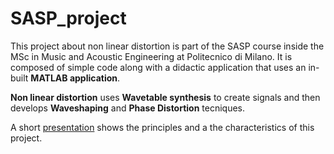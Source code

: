 # SASP_project

This project about non linear distortion is part of the SASP course inside the MSc in Music and Acoustic Engineering at Politecnico di Milano. It is composed of simple code along with a didactic application that uses an in-built **MATLAB application**.

**Non linear distortion** uses **Wavetable synthesis** to create signals and then develops **Waveshaping** and **Phase Distortion** tecniques. 

A short [presentation](./NL_distortion_slides.pdf) shows the principles and a the characteristics of this project.  
